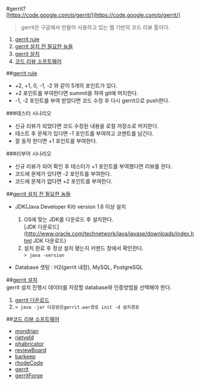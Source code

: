 #gerrit?  
[https://code.google.com/p/gerrit/](https://code.google.com/p/gerrit/)  

> gerrit은 구글에서 만들어 사용하고 있는 웹 기반의 코드 리뷰 툴이다.  

1. [gerrit rule](#rule)
1. [gerrit 설치 전 필요한 놈들](#setup)  
1. [gerrit 설치](#setup_gerrit)  
1. [코드 리뷰 소프트웨어](#software)  

##<a href="#" name="">gerrit rule</a>
* +2, +1, 0, -1, -2 와 같이 5개의 포인트가 있다.  
* +2 포인트를 부여한다면 summit을 하여 git에 머지한다.  
* -1, -2 포인트를 부여 받았다면 코드 수정 후 다시 gerrit으로 push한다.  

###테스터 시나리오  
* 신규 리뷰가 되었다면 코드 수정된 내용을 로컬 저장소로 머지한다.  
* 테스트 후 문제가 있다면 -1 포인트를 부여하고 코멘트를 남긴다.  
* 잘 동작 한다면 +1 포인트를 부여한다.  

###리부어 시나리오  
* 신규 리뷰가 되어 확인 후 테스터가 +1 포인트를 부여했다면 리뷰를 한다.
* 코드에 문제가 있다면 -2 포인트를 부여한다.  
* 코드에 문제가 없다면 +2 포인트를 부여한다.  

##<a href="#" name="setup">gerrit 설치 전 필요한 놈들</a>  
* JDK(Java Developer Kit) version 1.6 이상 설치  
	1. OS에 맞는 JDK를 다운로드 후 설치한다.  
	[JDK 다운로드](http://www.oracle.com/technetwork/java/javase/downloads/index.html JDK 다운로드)  
	2. 설치 완료 후 정상 설치 됐는지 커멘드 창에서 확인한다.  
	`> java -version`  

* Database 셋팅 : H2(gerrit 내장), MySQL, PostgreSQL  

##<a href="#" name="setup_gerrit">gerrit 설치</a>  
gerrit 설치 진행시 데이터를 저장할 database와 인증방법을 선택해야 한다.  
1. [gerrit 다운로드](http://gerrit-releases.storage.googleapis.com/index.html "gerrit 다운로드")  
1. `> java -jar 다운받은gerrit.war경로 init -d 설치경로`  

##<a href="#" name="software">코드 리뷰 소프트웨어</a>  
* [mondrian](https://code.google.com/p/rietveld/downloads/detail?name=Mondrian2006.pdf "mondrian")  
* [rietveld](https://code.google.com/p/rietveld/ "rietveld")  
* [phabricator](http://phabricator.org/ "phabricator")  
* [reviewBoard](http://www.reviewboard.org/ "reviewBoard")  
* [barkeep](http://getbarkeep.org/ "barkeep")  
* [rhodeCode](https://rhodecode.com/ "rhodeCode")  
* [gerrit](https://code.google.com/p/gerrit/ "gerrit")
* [gerritForge](http://gerritforge.com/ "gerritForge")  